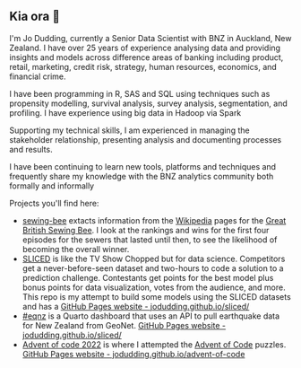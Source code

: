 ## Kia ora 👋 

I'm Jo Dudding, currently a Senior Data Scientist with BNZ in Auckland, New Zealand. I have over 25 years of experience analysing data and providing insights and models across difference areas of banking including product, retail, marketing, credit risk, strategy, human resources, economics, and financial crime.

I have been programming in R, SAS and SQL using techniques such as propensity modelling, survival analysis, survey analysis, segmentation, and profiling. I have experience using big data in Hadoop via Spark

Supporting my technical skills, I am experienced in managing the stakeholder relationship, presenting analysis and documenting processes and results.

I have been continuing to learn new tools, platforms and techniques and frequently share my knowledge with the BNZ analytics community both formally and informally

Projects you'll find here:

- [sewing-bee](https://github.com/JoDudding/sewing-bee) extacts information from the [Wikipedia](https://en.wikipedia.org/wiki/The_Great_British_Sewing_Bee) pages for the [Great British Sewing Bee](https://www.bbc.co.uk/programmes/b03myqj2). I look at the rankings and wins for the first four episodes for the sewers that lasted until then, to see the likelihood of becoming the overall winner.
- [SLICED](https://github.com/JoDudding/sliced) is like the TV Show Chopped but for data science. Competitors get a never-before-seen dataset and two-hours to code a solution to a prediction challenge. Contestants get points for the best model plus bonus points for data visualization, votes from the audience, and more. This repo is my attempt to build some models using the SLICED datasets and has a [GitHub Pages website - jodudding.github.io/sliced/](https://jodudding.github.io/sliced/)
- [#eqnz](https://github.com/JoDudding/eqnz) is a Quarto dashboard that uses an API to pull earthquake data for New Zealand from GeoNet. [GitHub Pages website - jodudding.github.io/sliced/](https://jodudding.github.io/eqnz/)
- [Advent of code 2022](https://github.com/JoDudding/advent-of-code) is where I attempted the [Advent of Code](https://adventofcode.com/2022) puzzles. [GitHub Pages website - jodudding.github.io/advent-of-code](https://jodudding.github.io/advent-of-code/)


<!--
**JoDudding/jodudding** is a ✨ _special_ ✨ repository because its `README.md` (this file) appears on your GitHub profile.

Here are some ideas to get you started:

- 🔭 I’m currently working on ...
- 🌱 I’m currently learning ...
- 👯 I’m looking to collaborate on ...
- 🤔 I’m looking for help with ...
- 💬 Ask me about ...
- 📫 How to reach me: ...
- 😄 Pronouns: ...
- ⚡ Fun fact: ...
-->

